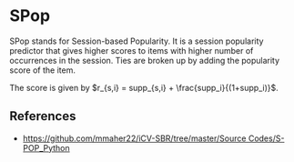 # SPop

SPop stands for Session-based Popularity. It is a session popularity predictor that gives higher scores to items with higher number of occurrences in the session. Ties are broken up by adding the popularity score of the item.

The score is given by $r_{s,i} = supp_{s,i} + \frac{supp_i}{(1+supp_i)}$.

## References

- [https://github.com/mmaher22/iCV-SBR/tree/master/Source Codes/S-POP_Python](https://github.com/mmaher22/iCV-SBR/tree/master/Source%20Codes/S-POP_Python)